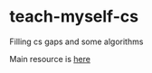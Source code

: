 # teach-myself-cs
Filling cs gaps and some algorithms

Main resource is [here](https://teachyourselfcs.com/)


